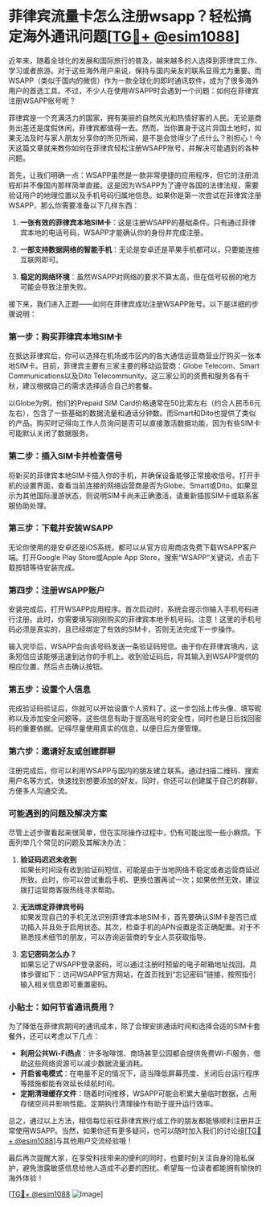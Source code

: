 # 菲律宾流量卡怎么注册wsapp？轻松搞定海外通讯问题[[TG💪+ @esim1088](https://t.me/s/esim1088)]

近年来，随着全球化的发展和国际旅行的普及，越来越多的人选择到菲律宾工作、学习或者旅游。对于这些海外用户来说，保持与国内亲友的联系显得尤为重要。而WSAPP（类似于国内的微信）作为一款全球化的即时通讯软件，成为了很多海外用户的首选工具。不过，不少人在使用WSAPP时会遇到一个问题：如何在菲律宾注册WSAPP账号呢？

菲律宾是一个充满活力的国家，拥有美丽的自然风光和热情好客的人民。无论是商务出差还是度假休闲，菲律宾都值得一去。然而，当你置身于这片异国土地时，如果无法及时与家人朋友分享你的所见所闻，是不是会觉得少了点什么？别担心！今天这篇文章就来教你如何在菲律宾轻松注册WSAPP账号，并解决可能遇到的各种问题。

首先，让我们明确一点：WSAPP虽然是一款非常便捷的应用程序，但它的注册流程却并不像国内那样简单直接。这是因为WSAPP为了遵守各国的法律法规，需要验证用户的地理位置以及手机号码归属地信息。如果你是第一次尝试在菲律宾注册WSAPP，那么你需要准备以下几样东西：

1. **一张有效的菲律宾本地SIM卡**：这是注册WSAPP的基础条件。只有通过菲律宾本地的电话号码，WSAPP才能确认你的身份并完成注册。
   
2. **一部支持数据网络的智能手机**：无论是安卓还是苹果手机都可以，只要能连接互联网即可。
   
3. **稳定的网络环境**：虽然WSAPP对网络的要求不算太高，但在信号较弱的地方可能会导致注册失败。

接下来，我们进入正题——如何在菲律宾成功注册WSAPP账号。以下是详细的步骤说明：

### 第一步：购买菲律宾本地SIM卡

在抵达菲律宾后，你可以选择在机场或市区内的各大通信运营商营业厅购买一张本地SIM卡。目前，菲律宾主要有三家主要的移动运营商：Globe Telecom、Smart Communications以及Dito Telecommunity。这三家公司的资费和服务各有千秋，建议根据自己的需求选择适合自己的套餐。

以Globe为例，他们的Prepaid SIM Card价格通常在50比索左右（约合人民币6元左右），包含了一些基础的数据流量和通话分钟数。而Smart和Dito也提供了类似的产品。购买时记得向工作人员询问是否可以直接激活数据功能，因为有些SIM卡可能默认关闭了数据服务。

### 第二步：插入SIM卡并检查信号

将新买的菲律宾本地SIM卡插入你的手机，并确保设备能够正常接收信号。打开手机的设置界面，查看当前连接的网络运营商是否为Globe、Smart或Dito。如果显示为其他国际漫游状态，则说明SIM卡尚未正确激活，请重新插拔SIM卡或联系客服协助处理。

### 第三步：下载并安装WSAPP

无论你使用的是安卓还是iOS系统，都可以从官方应用商店免费下载WSAPP客户端。打开Google Play Store或Apple App Store，搜索“WSAPP”关键词，点击下载按钮等待安装完成。

### 第四步：注册WSAPP账户

安装完成后，打开WSAPP应用程序。首次启动时，系统会提示你输入手机号码进行注册。此时，你需要填写刚刚购买的菲律宾本地手机号码。注意！这里的手机号码必须是真实的，且已经绑定了有效的SIM卡，否则无法完成下一步操作。

输入完毕后，WSAPP会向该号码发送一条验证码短信。由于你在菲律宾境内，这条短信应该能够迅速到达你的手机上。收到验证码后，将其输入到WSAPP提供的相应位置，然后点击确认按钮。

### 第五步：设置个人信息

完成验证码验证后，你就可以开始设置个人资料了。这一步包括上传头像、填写昵称以及添加安全问题等。这些信息有助于提高账号的安全性，同时也是日后找回密码的重要依据。记得尽量使用真实的信息，以便日后方便管理。

### 第六步：邀请好友或创建群聊

注册完成后，你可以利用WSAPP与国内的朋友建立联系。通过扫描二维码、搜索用户名等方式，快速找到想要添加的好友。同时，你还可以创建属于自己的群聊，方便多人沟通交流。

### 可能遇到的问题及解决方案

尽管上述步骤看起来很简单，但在实际操作过程中，仍有可能出现一些小麻烦。下面列举几个常见的问题及其解决办法：

1. **验证码迟迟未收到**  
   如果长时间没有收到验证码短信，可能是由于当地网络不稳定或者运营商延迟所致。此时，你可以尝试重启手机、更换位置再试一次；如果依然无效，建议拨打运营商客服热线寻求帮助。

2. **无法绑定菲律宾号码**  
   如果发现自己的手机无法识别菲律宾本地SIM卡，首先要确认SIM卡是否已成功插入并且处于启用状态。其次，检查手机的APN设置是否正确配置。对于不熟悉技术细节的朋友，可以咨询运营商的专业人员获取指导。

3. **忘记密码怎么办？**  
   如果忘记了WSAPP登录密码，可以通过注册时预留的电子邮箱地址找回。具体步骤如下：访问WSAPP官方网站，在首页找到“忘记密码”链接，按照指引输入相关信息即可重置密码。

### 小贴士：如何节省通讯费用？

为了降低在菲律宾期间的通讯成本，除了合理安排通话时间和选择合适的SIM卡套餐外，还可以考虑以下几点：

- **利用公共Wi-Fi热点**：许多咖啡馆、商场甚至公园都会提供免费Wi-Fi服务，借助这些网络资源可以减少数据流量消耗。
- **开启省电模式**：在电量不足的情况下，适当降低屏幕亮度、关闭后台运行程序等措施都能有效延长续航时间。
- **定期清理缓存文件**：随着时间推移，WSAPP可能会积累大量临时数据，占用存储空间并影响性能。定期执行清理操作有助于提升运行效率。

总之，通过以上方法，相信每位前往菲律宾旅行或工作的朋友都能够顺利注册并正常使用WSAPP。当然，如果你还有更多疑问，也可以随时加入我们的讨论组[[TG💪+ @esim1088](https://t.me/s/esim1088)]与其他用户交流经验哦！

最后再次提醒大家，在享受科技带来的便利的同时，也要时刻关注自身的隐私保护，避免泄露敏感信息给他人造成不必要的困扰。希望每一位读者都能拥有愉快的海外体验！

[[TG💪+ @esim1088](https://t.me/s/esim1088) ![Image](https://i.postimg.cc/4NQfJmqS/Snipaste-2025-05-13-00-14-12.png)]